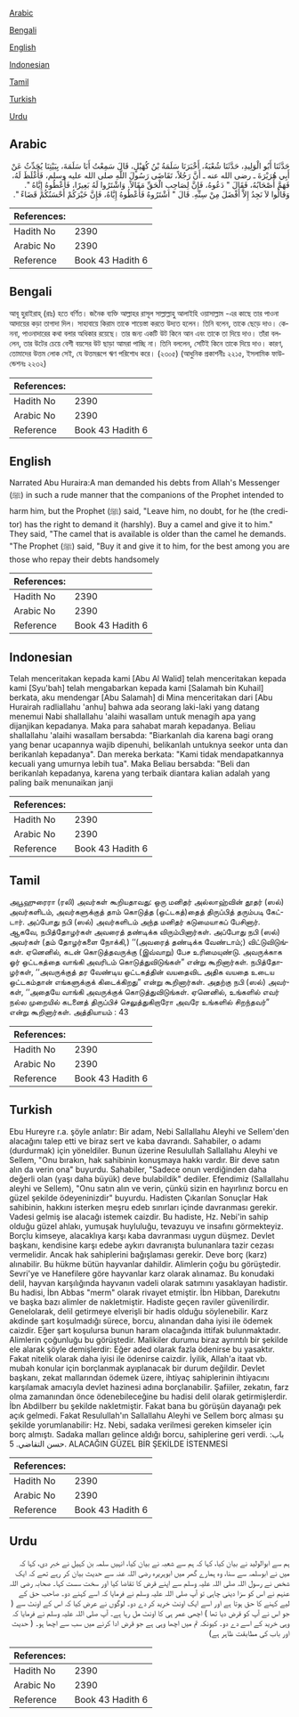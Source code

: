 [Arabic](#arabic)

[Bengali](#bengali)

[English](#english)

[Indonesian](#indonesian)

[Tamil](#tamil)

[Turkish](#turkish)

[Urdu](#urdu)

## Arabic


<div dir="rtl" lang="ar" style={{fontSize:'larger',backgroundColor:'#f8f9fa',padding:20}}>
حَدَّثَنَا أَبُو الْوَلِيدِ، حَدَّثَنَا شُعْبَةُ، أَخْبَرَنَا سَلَمَةُ بْنُ كُهَيْلٍ، قَالَ سَمِعْتُ أَبَا سَلَمَةَ، بِبَيْتِنَا يُحَدِّثُ عَنْ أَبِي هُرَيْرَةَ ـ رضى الله عنه ـ أَنَّ رَجُلاً، تَقَاضَى رَسُولَ اللَّهِ صلى الله عليه وسلم، فَأَغْلَظَ لَهُ، فَهَمَّ أَصْحَابُهُ، فَقَالَ ‏"‏ دَعُوهُ، فَإِنَّ لِصَاحِبِ الْحَقِّ مَقَالاً‏.‏ وَاشْتَرُوا لَهُ بَعِيرًا، فَأَعْطُوهُ إِيَّاهُ ‏"‏‏.‏ وَقَالُوا لاَ نَجِدُ إِلاَّ أَفْضَلَ مِنْ سِنِّهِ‏.‏ قَالَ ‏"‏ اشْتَرُوهُ فَأَعْطُوهُ إِيَّاهُ، فَإِنَّ خَيْرَكُمْ أَحْسَنُكُمْ قَضَاءً ‏"‏‏.‏
</div>
<div style={{backgroundColor:'#f8f9fa',padding:20, marginBottom: 10}}><table> <thead> <tr> <th>References:</th> <th></th> </tr> </thead> <tbody><tr><td>Hadith No</td><td>2390</td></tr><tr><td>Arabic No</td><td>2390</td></tr><tr><td>Reference</td><td>Book 43 Hadith 6</td></tr></tbody></table></div>

## Bengali


<div dir="ltr" lang="bn" style={{fontSize:'larger',backgroundColor:'#f8f9fa',padding:20}}>
আবূ হুরাইরাহ্ (রাঃ) হতে বর্ণিত। জনৈক ব্যক্তি আল্লাহর রাসূল সাল্লাল্লাহু আলাইহি ওয়াসাল্লাম -এর কাছে তার পাওনা আদায়ের কড়া তাগাদা দিল। সাহাবায়ে কিরাম তাকে শায়েস্তা করতে উদ্যত হলেন। তিনি বলেন, তাকে ছেড়ে দাও। কেননা, পাওনাদারের কথা বলার অধিকার রয়েছে। তার জন্য একটি উট কিনে আন এবং তাকে তা দিয়ে দাও। তাঁরা বললেন, তার উটের চেয়ে বেশী বয়সের উট ছাড়া আমরা পাচ্ছি না। তিনি বললেন, সেটিই কিনে তাকে দিয়ে দাও। কারণ, তোমাদের উত্তম লোক সেই, যে উত্তমরূপে ঋণ পরিশোধ করে। (২৩০৫) (আধুনিক প্রকাশনীঃ ২২১৫, ইসলামিক ফাউন্ডেশনঃ ২২৩২)
</div>
<div style={{backgroundColor:'#f8f9fa',padding:20, marginBottom: 10}}><table> <thead> <tr> <th>References:</th> <th></th> </tr> </thead> <tbody><tr><td>Hadith No</td><td>2390</td></tr><tr><td>Arabic No</td><td>2390</td></tr><tr><td>Reference</td><td>Book 43 Hadith 6</td></tr></tbody></table></div>

## English


<div dir="ltr" lang="en" style={{fontSize:'larger',backgroundColor:'#f8f9fa',padding:20}}>
Narrated Abu Huraira:A man demanded his debts from Allah's Messenger (ﷺ) in such a rude manner that the companions of the Prophet intended to harm him, but the Prophet (ﷺ) said, "Leave him, no doubt, for he (the creditor) has the right to demand it (harshly). Buy a camel and give it to him." They said, "The camel that is available is older than the camel he demands. "The Prophet (ﷺ) said, "Buy it and give it to him, for the best among you are those who repay their debts handsomely
</div>
<div style={{backgroundColor:'#f8f9fa',padding:20, marginBottom: 10}}><table> <thead> <tr> <th>References:</th> <th></th> </tr> </thead> <tbody><tr><td>Hadith No</td><td>2390</td></tr><tr><td>Arabic No</td><td>2390</td></tr><tr><td>Reference</td><td>Book 43 Hadith 6</td></tr></tbody></table></div>

## Indonesian


<div dir="ltr" lang="id" style={{fontSize:'larger',backgroundColor:'#f8f9fa',padding:20}}>
Telah menceritakan kepada kami [Abu Al Walid] telah menceritakan kepada kami [Syu'bah] telah mengabarkan kepada kami [Salamah bin Kuhail] berkata, aku mendengar [Abu Salamah] di Mina menceritakan dari [Abu Hurairah radliallahu 'anhu] bahwa ada seorang laki-laki yang datang menemui Nabi shallallahu 'alaihi wasallam untuk menagih apa yang dijanjikan kepadanya. Maka para sahabat marah kepadanya. Beliau shallallahu 'alaihi wasallam bersabda: "Biarkanlah dia karena bagi orang yang benar ucapannya wajib dipenuhi, belikanlah untuknya seekor unta dan berikanlah kepadanya". Dan mereka berkata: "Kami tidak mendapatkannya kecuali yang umurnya lebih tua". Maka Beliau bersabda: "Beli dan berikanlah kepadanya, karena yang terbaik diantara kalian adalah yang paling baik menunaikan janji
</div>
<div style={{backgroundColor:'#f8f9fa',padding:20, marginBottom: 10}}><table> <thead> <tr> <th>References:</th> <th></th> </tr> </thead> <tbody><tr><td>Hadith No</td><td>2390</td></tr><tr><td>Arabic No</td><td>2390</td></tr><tr><td>Reference</td><td>Book 43 Hadith 6</td></tr></tbody></table></div>

## Tamil


<div dir="ltr" lang="ta" style={{fontSize:'larger',backgroundColor:'#f8f9fa',padding:20}}>
அபூஹுரைரா (ரலி) அவர்கள் கூறியதாவது: ஒரு மனிதர் அல்லாஹ்வின் தூதர் (ஸல்) அவர்களிடம், அவர்களுக்குத் தாம் கொடுத்த (ஒட்டகத்)தைத் திருப்பித் தரும்படி கேட்டார். அப்போது நபி (ஸல்) அவர்களிடம் அந்த மனிதர் கடுமையாகப் பேசினார். ஆகவே, நபித்தோழர்கள் அவரைத் தண்டிக்க விரும்பினார்கள். அப்போது நபி (ஸல்) அவர்கள் (தம் தோழர்களை நோக்கி,) ‘‘(அவரைத் தண்டிக்க வேண்டாம்;) விட்டுவிடுங்கள். ஏனெனில், கடன் கொடுத்தவருக்கு (இவ்வாறு) பேச உரிமையுண்டு. அவருக்காக ஓர் ஒட்டகத்தை வாங்கி அவரிடம் கொடுத்துவிடுங்கள்” என்று கூறினார்கள். நபித்தோழர்கள், ‘‘அவருக்குத் தர வேண்டிய ஒட்டகத்தின் வயதைவிட அதிக வயதை உடைய ஒட்டகம்தான் எங்களுக்குக் கிடைக்கிறது” என்று கூறினார்கள். அதற்கு நபி (ஸல்) அவர்கள், ‘‘அதையே வாங்கி அவருக்குக் கொடுத்துவிடுங்கள். ஏனெனில், உங்களில் எவர் நல்ல முறையில் கடனைத் திருப்பிச் செலுத்துகிறாரோ அவரே உங்களில் சிறந்தவர்” என்று கூறினார்கள். அத்தியாயம் : 43
</div>
<div style={{backgroundColor:'#f8f9fa',padding:20, marginBottom: 10}}><table> <thead> <tr> <th>References:</th> <th></th> </tr> </thead> <tbody><tr><td>Hadith No</td><td>2390</td></tr><tr><td>Arabic No</td><td>2390</td></tr><tr><td>Reference</td><td>Book 43 Hadith 6</td></tr></tbody></table></div>

## Turkish


<div dir="ltr" lang="tr" style={{fontSize:'larger',backgroundColor:'#f8f9fa',padding:20}}>
Ebu Hureyre r.a. şöyle anlatır: Bir adam, Nebi Sallallahu Aleyhi ve Sellem'den alacağını talep etti ve biraz sert ve kaba davrandı. Sahabiler, o adamı (durdurmak) için yöneldiler. Bunun üzerine Resulullah Sallallahu Aleyhi ve Sellem, "Onu bırakın, hak sahibinin konuşmaya hakkı vardır. Bir deve satın alın da verin ona" buyurdu. Sahabiler, "Sadece onun verdiğinden daha değerli olan (yaşı daha büyük) deve bulabildik" dediler. Efendimiz (Sallallahu aleyhi ve Sellem), "Onu satın alın ve verin, çünkü sizin en hayırlınız borcu en güzel şekilde ödeyeninizdir" buyurdu. Hadisten Çıkarılan Sonuçlar Hak sahibinin, hakkını isterken meşru edeb sınırları içinde davranması gerekir. Vadesi gelmiş ise alacağı istemek caizdir. Bu hadiste, Hz. Nebi'in sahip olduğu güzel ahlakı, yumuşak huyluluğu, tevazuyu ve insafını görmekteyiz. Borçlu kimseye, alacaklıya karşı kaba davranması uygun düşmez. Devlet başkanı, kendisine karşı edebe aykırı davranışta bulunanlara tazir cezası vermelidir. Ancak hak sahiplerini bağışlaması gerekir. Deve borç (karz) alınabilir. Bu hükme bütün hayvanlar dahildir. Alimlerin çoğu bu görüştedir. Sevri'ye ve Hanefilere göre hayvanlar karz olarak alınamaz. Bu konudaki delil, hayvan karşılığında hayvanın vadeli olarak satımını yasaklayan hadistir. Bu hadisi, İbn Abbas "merm" olarak rivayet etmiştir. İbn Hibban, Darekutnı ve başka bazı alimler de nakletmiştir. Hadiste geçen raviler güvenilirdir. Genelolarak, delil getirmeye elverişli bir hadis olduğu söylenebilir. Karz akdinde şart koşulmadığı sürece, borcu, alınandan daha iyisi ile ödemek caizdir. Eğer şart koşulursa bunun haram olacağında ittifak bulunmaktadır. Alimlerin çoğunluğu bu görüştedir. Malikiler durumu biraz ayrıntılı bir şekilde ele alarak şöyle demişlerdir: Eğer aded olarak fazla ödenirse bu yasaktır. Fakat nitelik olarak daha iyisi ile ödenirse caizdir. İyilik, Allah'a itaat vb. mubah konular için borçlanmak ayıplanacak bir durum değildir. Devlet başkanı, zekat mallarından ödemek üzere, ihtiyaç sahiplerinin ihtiyacını karşılamak amacıyla devlet hazinesi adına borçlanabilir. Şafiiler, zekatın, farz olma zamanından önce ödenebileceğine bu hadisi delil olarak getirmişlerdir. İbn Abdilberr bu şekilde nakletmiştir. Fakat bana bu görüşün dayanağı pek açık gelmedi. Fakat Resulullah'ın Sallallahu Aleyhi ve Sellem borç alması şu şekilde yorumlanabilir: Hz. Nebi, sadaka verilmesi gereken kimseler için borç almıştı. Sadaka malları gelince aldığı borcu, sahiplerine geri verdi. باب: حسن التقاضي. 5. ALACAĞIN GÜZEL BİR ŞEKİLDE İSTENMESİ
</div>
<div style={{backgroundColor:'#f8f9fa',padding:20, marginBottom: 10}}><table> <thead> <tr> <th>References:</th> <th></th> </tr> </thead> <tbody><tr><td>Hadith No</td><td>2390</td></tr><tr><td>Arabic No</td><td>2390</td></tr><tr><td>Reference</td><td>Book 43 Hadith 6</td></tr></tbody></table></div>

## Urdu


<div dir="rtl" lang="ur" style={{fontSize:'larger',backgroundColor:'#f8f9fa',padding:20}}>
ہم سے ابوالولید نے بیان کیا، کہا کہ ہم سے شعبہ نے بیان کیا، انہیں سلمہ بن کہیل نے خبر دی، کہا کہ میں نے ابوسلمہ سے سنا، وہ ہمارے گھر میں ابوہریرہ رضی اللہ عنہ سے حدیث بیان کر رہے تھے کہ ایک شخص نے رسول اللہ صلی اللہ علیہ وسلم سے اپنے قرض کا تقاضا کیا اور سخت سست کہا۔ صحابہ رضی اللہ عنہم نے اس کو سزا دینی چاہی تو آپ صلی اللہ علیہ وسلم نے فرمایا کہ اسے کہنے دو۔ صاحب حق کے لیے کہنے کا حق ہوتا ہے اور اسے ایک اونٹ خرید کر دے دو۔ لوگوں نے عرض کیا کہ اس کے اونٹ سے ( جو اس نے آپ کو قرض دیا تھا ) اچھی عمر ہی کا اونٹ مل رہا ہے۔ آپ صلی اللہ علیہ وسلم نے فرمایا کہ وہی خرید کے اسے دے دو۔ کیونکہ تم میں اچھا وہی ہے جو قرض ادا کرنے میں سب سے اچھا ہو۔ ( حدیث اور باب کی مطابقت ظاہر ہے)
</div>
<div style={{backgroundColor:'#f8f9fa',padding:20, marginBottom: 10}}><table> <thead> <tr> <th>References:</th> <th></th> </tr> </thead> <tbody><tr><td>Hadith No</td><td>2390</td></tr><tr><td>Arabic No</td><td>2390</td></tr><tr><td>Reference</td><td>Book 43 Hadith 6</td></tr></tbody></table></div>